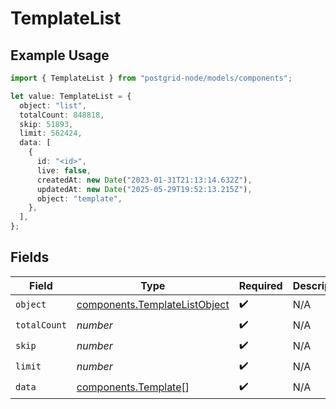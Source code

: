 # TemplateList

## Example Usage

```typescript
import { TemplateList } from "postgrid-node/models/components";

let value: TemplateList = {
  object: "list",
  totalCount: 848818,
  skip: 51893,
  limit: 562424,
  data: [
    {
      id: "<id>",
      live: false,
      createdAt: new Date("2023-01-31T21:13:14.632Z"),
      updatedAt: new Date("2025-05-29T19:52:13.215Z"),
      object: "template",
    },
  ],
};
```

## Fields

| Field                                                                          | Type                                                                           | Required                                                                       | Description                                                                    |
| ------------------------------------------------------------------------------ | ------------------------------------------------------------------------------ | ------------------------------------------------------------------------------ | ------------------------------------------------------------------------------ |
| `object`                                                                       | [components.TemplateListObject](../../models/components/templatelistobject.md) | :heavy_check_mark:                                                             | N/A                                                                            |
| `totalCount`                                                                   | *number*                                                                       | :heavy_check_mark:                                                             | N/A                                                                            |
| `skip`                                                                         | *number*                                                                       | :heavy_check_mark:                                                             | N/A                                                                            |
| `limit`                                                                        | *number*                                                                       | :heavy_check_mark:                                                             | N/A                                                                            |
| `data`                                                                         | [components.Template](../../models/components/template.md)[]                   | :heavy_check_mark:                                                             | N/A                                                                            |